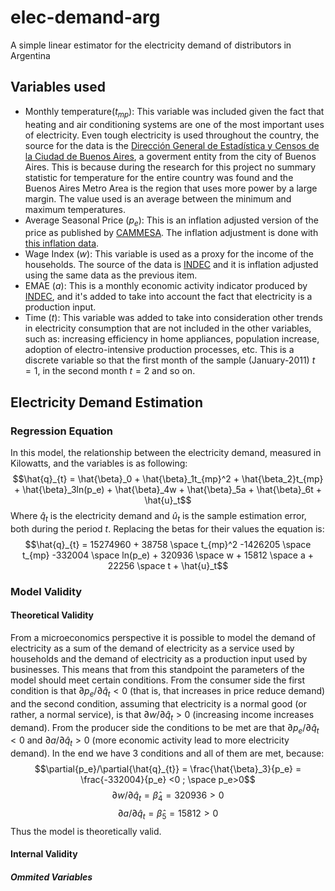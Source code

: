 # elec-demand-arg

A simple linear estimator for the electricity demand of distributors in Argentina


## Variables used
* Monthly temperature($t_{mp}$): This variable was included given the fact that heating and air conditioning systems are one of the most important uses of electricity. Even tough electricity is used throughout the country, the source for the data is the [Dirección General de Estadística y Censos de la Ciudad de
Buenos Aires](https://www.estadisticaciudad.gob.ar/eyc/?p=27702), a goverment entity from the city of Buenos Aires. This is because during the research for this project no summary statistic for temperature for the entire country was found and the Buenos Aires Metro Area is the region that uses more power by a large margin. The value used is an average between the minimum and maximum temperatures.
* Average Seasonal Price ($p_e$): This is an inflation adjusted version of the price as published by [CAMMESA](https://cammesaweb.cammesa.com/informe-anual/). The inflation adjustment is done with [this inflation data](https://www.alphacast.io/datasets/inflation-argentina-long-term-cpi-data-monthly-29891).
* Wage Index ($w$): This variable is used as a proxy for the income of the households. The source of the data is [INDEC](https://www.indec.gob.ar/indec/web/Nivel4-Tema-4-31-61) and it is inflation adjusted using the same data as the previous item.
* EMAE ($a$): This is a monthly economic activity indicator produced by [INDEC](https://www.indec.gob.ar/indec/web/Nivel4-Tema-3-9-48), and it's added to take into account the fact that electricity is a production input.
* Time ($t$): This variable was added to take into consideration other trends in electricity consumption that are not included in the other variables, such as: increasing efficiency in home appliances, population increase, adoption of electro-intensive production processes, etc. This is a discrete variable so that the first month of the sample (January-2011) $t=1$, in the second month $t=2$ and so on.
## Electricity Demand Estimation
### Regression Equation
In this model, the relationship between the electricity demand, measured in Kilowatts, and the variables is as following:
$$\hat{q}_{t} = \hat{\beta}_0 + \hat{\beta}_1t_{mp}^2 + \hat{\beta_2}t_{mp} + \hat{\beta}_3ln(p_e) + \hat{\beta}_4w + \hat{\beta}_5a + \hat{\beta}_6t + \hat{u}_t$$
Where $\hat{q}_t$ is the electricity demand and $\hat{u}_t$ is the sample estimation error, both during the period $t$. Replacing the betas for their values the equation is:
$$\hat{q}_{t} = 15274960 + 38758 \space t_{mp}^2 -1426205 \space t_{mp} -332004 \space ln(p_e) + 320936 \space w + 15812 \space a + 22256 \space t + \hat{u}_t$$
### Model Validity
#### Theoretical Validity
From a microeconomics perspective it is possible to model the demand of electricity as a sum of the demand of electricity as a service used by households and the demand of electricity as a production input used by businesses. This means that from this standpoint the parameters of the model should meet certain conditions.
From the consumer side the first condition is that $\partial{p_e}/\partial{\hat{q}_{t}} <0$ (that is, that increases in price reduce demand) and the second condition, assuming that electricity is a normal good (or rather, a normal service), is that $\partial{w}/\partial{\hat{q}_{t}} >0$ (increasing income increases demand).
From the producer side the conditions to be met are that $\partial{p_e}/\partial{\hat{q}_{t}} <0$ and $\partial{a}/\partial{\hat{q}_{t}} > 0$ (more economic activity lead to more electricity demand).
In the end we have 3 conditions and all of them are met, because:
$$\partial{p_e}/\partial{\hat{q}_{t}} = \frac{\hat{\beta}_3}{p_e} = \frac{-332004}{p_e} <0 ; \space p_e>0$$
$$\partial{w}/\partial{\hat{q}_{t}} = \hat{\beta}_4 = 320936 >0$$
$$\partial{a}/\partial{\hat{q}_{t}} = \hat{\beta}_5 = 15812 > 0$$
Thus the model is theoretically valid.
#### Internal Validity

##### Ommited Variables